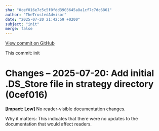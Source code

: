 ```yaml
---
sha: "0cef016e7c5c5f0fdd3903645a8a1cf7c7dc6861"
author: "TheTrustedAdvisor"
date: "2025-07-20 21:42:59 +0200"
subject: "init"
merge: false
---
```


[View commit on GitHub](https://github.com/TheTrustedAdvisor/FabricAdoptionFramework/commit/0cef016e7c5c5f0fdd3903645a8a1cf7c7dc6861)

This commit: init

# Changes – 2025-07-20: Add initial .DS_Store file in strategy directory (0cef016)

**[Impact: Low]** No reader-visible documentation changes.

Why it matters: This indicates that there were no updates to the documentation that would affect readers.
